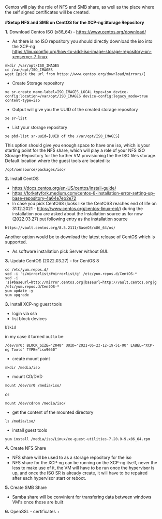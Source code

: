 Centos will play the role of NFS and SMB share, as well as the place where the self signed certificates will be created.<br><br>
**#Setup NFS and SMB on CentOS for the XCP-ng Storage Repository**

**1.** Download Centos ISO (x86_64) - https://www.centos.org/download/<br>
+ As there is no ISO repository you should directly download the iso into the XCP-ng<br>
https://linuxconfig.org/how-to-add-iso-image-storage-repository-on-xenserver-7-linux
```
mkdir /var/opt/ISO_IMAGES
cd /var/opt/ISO_IMAGES
wget [pick the url from https://www.centos.org/download/mirrors/]
```
+ Create Storage repository
```
xe sr-create name-label=ISO_IMAGES_LOCAL type=iso device-config:location=/var/opt/ISO_IMAGES device-config:legacy_mode=true content-type=iso
```
+ Output will give you the UUID of the created storage repository
```
xe sr-list
```
+ List your storage repository
```
xe pbd-list sr-uuid=[UUID of the /var/opt/ISO_IMAGES]
```
This option should give you enough space to have one iso, which is your starting point for the NFS share, which will play a role of your NFS ISO Storage Repository for the further VM provisioning the the ISO files storage.
Default location where the guest tools are located is:
```
/opt/xensource/packages/iso/
```
**2.** Install CentOS
+ https://docs.centos.org/en-US/centos/install-guide/
+ https://forketyfork.medium.com/centos-8-installation-error-setting-up-base-repository-4a64e7eb2e72
+ In case you pick CentOS8 (looks like the CentOS8 reaches end of life on 31.12.2021 - https://www.centos.org/centos-linux-eol/) during the installation you are asked about the Installation source as for now (2022.03.27) put following entry as the installation source
```
https://vault.centos.org/8.5.2111/BaseOS/x86_64/os/
```
Another option would be to download the latest release of CentOS which is supported.
+ As software installation pick Server without GUI.

**3.** Update CentOS
(2022.03.27) - for CentOS 8
```
cd /etc/yum.repos.d/
sed -i 's/mirrorlist/#mirrorlist/g' /etc/yum.repos.d/CentOS-*
sed -i 's|#baseurl=http://mirror.centos.org|baseurl=http://vault.centos.org|g' /etc/yum.repos.d/CentOS-*
yum update -y
yum upgrade
```

**3.** Install XCP-ng guest tools
+ login via ssh
+ list block devices
```
blkid
```
in my case it turned out to be
```
/dev/sr0: BLOCK_SIZE="2048" UUID="2021-06-23-12-19-51-00" LABEL="XCP-ng Tools" TYPE="iso9660"
```
+ create mount point
```
mkdir /media/iso 
```
+ mount CD/DVD
```
mount /dev/sr0 /media/iso/
```
or
```
mount /dev/cdrom /media/iso/
```
+ get the content of the mounted directory
```
ls /media/iso/
```
+ install guest tools
```
yum install /media/iso/Linux/xe-guest-utilities-7.20.0-9.x86_64.rpm
```

**4.** Create NFS Share
+ NFS share will be used to as a storage repository for the iso
+ NFS share for the XCP-ng can be running on the XCP-ng itself, never the less to make use of it, the VM will have to be run once the hypervisor is up, and once the ISO SR is already create, it will have to be repaired after each hypervisor start or reboot.

**5.** Create SMB Share
+ Samba share will be convinient for transfering data between windows VM's once those are built

**6.** OpenSSL - certificates
+
